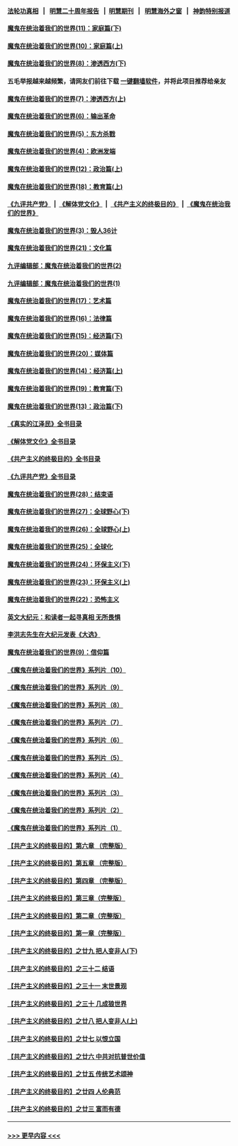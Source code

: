 #### [法轮功真相](https://github.com/gfw-breaker/truth/blob/master/README.md?t=0) &nbsp;&nbsp;|&nbsp;&nbsp; [明慧二十周年报告](https://github.com/gfw-breaker/mh-reports/blob/master/README.md?t=0) &nbsp;&nbsp;|&nbsp;&nbsp;[明慧期刊](https://github.com/gfw-breaker/mh-qikan) &nbsp;&nbsp;|&nbsp;&nbsp; [明慧海外之窗](https://github.com/gfw-breaker/mh-news/blob/master/README.md?t=0) &nbsp;&nbsp;|&nbsp;&nbsp; [神韵特别报道](https://github.com/gfw-breaker/mh-news/blob/master/shenyun.md?t=0)
#### [魔鬼在统治着我们的世界(11)：家庭篇(下)](../pages/nsc422/n10440961.md?t=12111750) 
#### [魔鬼在统治着我们的世界(10)：家庭篇(上)](../pages/nsc422/n10435448.md?t=12111750) 
#### [魔鬼在统治着我们的世界(8)：渗透西方(下)](../pages/nsc422/n10429603.md?t=12111750) 
#### 五毛举报越来越频繁，请网友们前往下载 [一键翻墙软件](https://github.com/gfw-breaker/ssr-accounts)，并将此项目推荐给亲友
#### [魔鬼在统治着我们的世界(7)：渗透西方(上)](../pages/nsc422/n10426013.md?t=12111750) 
#### [魔鬼在统治着我们的世界(6)：输出革命](../pages/nsc422/n10421536.md?t=12111750) 
#### [魔鬼在统治着我们的世界(5)：东方杀戮](../pages/nsc422/n10417707.md?t=12111750) 
#### [魔鬼在统治着我们的世界(4)：欧洲发端](../pages/nsc422/n10414890.md?t=12111750) 
#### [魔鬼在统治着我们的世界(12)：政治篇(上)](../pages/nsc422/n10444576.md?t=12111750) 
#### [魔鬼在统治着我们的世界(18)：教育篇(上)](../pages/nsc422/n10526970.md?t=12111750) 
#### [《九评共产党》](https://github.com/begood0513/9ping.md/blob/master/README.md) &nbsp;|&nbsp; [《解体党文化》](../../../../jtdwh.md/blob/master/README.md)  &nbsp;|&nbsp; [《共产主义的终极目的》](../../../../gczydzjmd.md/blob/master/README.md) &nbsp;|&nbsp; [《魔鬼在统治我们的世界》](../../../../mgztzwmdsj.md/blob/master/README.md) 
#### [魔鬼在统治着我们的世界(3)：毁人36计](../pages/nsc422/n10411583.md?t=12111750) 
#### [魔鬼在统治着我们的世界(21)：文化篇](../pages/nsc422/n10597706.md?t=12111750) 
#### [九评编辑部：魔鬼在统治着我们的世界(2)](../pages/nsc422/n10410036.md?t=12111750) 
#### [九评编辑部：魔鬼在统治着我们的世界(1)](../pages/nsc422/n10406825.md?t=12111750) 
#### [魔鬼在统治着我们的世界(17)：艺术篇](../pages/nsc422/n10499093.md?t=12111750) 
#### [魔鬼在统治着我们的世界(16)：法律篇](../pages/nsc422/n10485969.md?t=12111750) 
#### [魔鬼在统治着我们的世界(15)：经济篇(下)](../pages/nsc422/n10469975.md?t=12111750) 
#### [魔鬼在统治着我们的世界(20)：媒体篇](../pages/nsc422/n10586579.md?t=12111750) 
#### [魔鬼在统治着我们的世界(14)：经济篇(上)](../pages/nsc422/n10457370.md?t=12111750) 
#### [魔鬼在统治着我们的世界(19)：教育篇(下)](../pages/nsc422/n10564808.md?t=12111750) 
#### [魔鬼在统治着我们的世界(13)：政治篇(下)](../pages/nsc422/n10448270.md?t=12111750) 
#### [《真实的江泽民》全书目录](../pages/nsc422/n13721399.md?t=12111750) 
#### [《解体党文化》全书目录](../pages/nsc422/n13721157.md?t=12111750) 
#### [《共产主义的终极目的》全书目录](../pages/nsc422/n13721048.md?t=12111750) 
#### [《九评共产党》全书目录](../pages/nsc422/n13708085.md?t=12111750) 
#### [魔鬼在统治着我们的世界(28)：结束语](../pages/nsc422/n10936246.md?t=12111750) 
#### [魔鬼在统治着我们的世界(27)：全球野心(下)](../pages/nsc422/n10928319.md?t=12111750) 
#### [魔鬼在统治着我们的世界(26)：全球野心(上)](../pages/nsc422/n10900318.md?t=12111750) 
#### [魔鬼在统治着我们的世界(25)：全球化](../pages/nsc422/n10788205.md?t=12111750) 
#### [魔鬼在统治着我们的世界(24)：环保主义(下)](../pages/nsc422/n10695307.md?t=12111750) 
#### [魔鬼在统治着我们的世界(23)：环保主义(上)](../pages/nsc422/n10688613.md?t=12111750) 
#### [魔鬼在统治着我们的世界(22)：恐怖主义](../pages/nsc422/n10614727.md?t=12111750) 
#### [英文大纪元：和读者一起寻真相 无所畏惧](../pages/nsc422/n12542027.md?t=12111750) 
#### [李洪志先生在大纪元发表《大选》](../pages/nsc422/n12534746.md?t=12111750) 
#### [魔鬼在统治着我们的世界(9)：信仰篇](../pages/nsc422/n10432159.md?t=12111750) 
#### [《魔鬼在统治着我们的世界》系列片（10）](../pages/nsc422/n12292670.md?t=12111750) 
#### [《魔鬼在统治着我们的世界》系列片（9）](../pages/nsc422/n12290859.md?t=12111750) 
#### [《魔鬼在统治着我们的世界》系列片（8）](../pages/nsc422/n12287445.md?t=12111750) 
#### [《魔鬼在统治着我们的世界》系列片（7）](../pages/nsc422/n12283425.md?t=12111750) 
#### [《魔鬼在统治着我们的世界》系列片（6）](../pages/nsc422/n12282314.md?t=12111750) 
#### [《魔鬼在统治着我们的世界》系列片（5）](../pages/nsc422/n12281419.md?t=12111750) 
#### [《魔鬼在统治着我们的世界》系列片（4）](../pages/nsc422/n12274024.md?t=12111750) 
#### [《魔鬼在统治着我们的世界》系列片（3）](../pages/nsc422/n12271322.md?t=12111750) 
#### [《魔鬼在统治着我们的世界》系列片（2）](../pages/nsc422/n12269049.md?t=12111750) 
#### [《魔鬼在统治着我们的世界》系列片（1）](../pages/nsc422/n12267575.md?t=12111750) 
#### [【共产主义的终极目的】第六章 （完整版）](../pages/nsc422/n11428913.md?t=12111750) 
#### [【共产主义的终极目的】第五章 （完整版）](../pages/nsc422/n11428912.md?t=12111750) 
#### [【共产主义的终极目的】第四章 （完整版）](../pages/nsc422/n11428907.md?t=12111750) 
#### [【共产主义的终极目的】第三章（完整版）](../pages/nsc422/n11428848.md?t=12111750) 
#### [【共产主义的终极目的】第二章（完整版）](../pages/nsc422/n11428831.md?t=12111750) 
#### [【共产主义的终极目的】第一章（完整版）](../pages/nsc422/n11417651.md?t=12111750) 
#### [【共产主义的终极目的】之廿九 把人变非人(下)](../pages/nsc422/n11344140.md?t=12111750) 
#### [【共产主义的终极目的】之三十二 结语](../pages/nsc422/n11360535.md?t=12111750) 
#### [【共产主义的终极目的】之三十一 末世景观](../pages/nsc422/n11351129.md?t=12111750) 
#### [【共产主义的终极目的】之三十 几成狼世界](../pages/nsc422/n11348280.md?t=12111750) 
#### [【共产主义的终极目的】之廿八 把人变非人(上)](../pages/nsc422/n11340492.md?t=12111750) 
#### [【共产主义的终极目的】之廿七 以恨立国](../pages/nsc422/n11336944.md?t=12111750) 
#### [【共产主义的终极目的】之廿六 中共对抗普世价值](../pages/nsc422/n11324785.md?t=12111750) 
#### [【共产主义的终极目的】之廿五 传统艺术颂神](../pages/nsc422/n11296396.md?t=12111750) 
#### [【共产主义的终极目的】之廿四 人伦典范](../pages/nsc422/n11296397.md?t=12111750) 
#### [【共产主义的终极目的】之廿三 富而有德](../pages/nsc422/n11283598.md?t=12111750) 

----
#### [ >>> 更早内容 <<< ](../indexes/nsc422-earlier.md)
